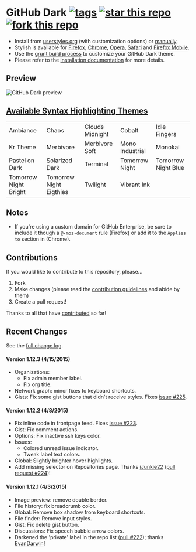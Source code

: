 # GitHub Dark [![tags](https://img.shields.io/github/tag/StylishThemes/GitHub-Dark.svg?style=flat)](https://github.com/StylishThemes/GitHub-Dark/tags) [![star this repo](http://github-svg-buttons.herokuapp.com/star.svg?user=StylishThemes&repo=GitHub-Dark&style=flat&background=1081C1)](http://github.com/StylishThemes/GitHub-Dark) [![fork this repo](http://github-svg-buttons.herokuapp.com/fork.svg?user=StylishThemes&repo=GitHub-Dark&style=flat&background=1081C1)](http://github.com/StylishThemes/GitHub-Dark/fork)

- Install from [userstyles.org](http://userstyles.org/styles/37035) (with customization options) or [manually](https://raw.githubusercontent.com/StylishThemes/GitHub-Dark/master/github-dark.css).
- Stylish is available for [Firefox](https://addons.mozilla.org/en-US/firefox/addon/2108/), [Chrome](https://chrome.google.com/extensions/detail/fjnbnpbmkenffdnngjfgmeleoegfcffe), [Opera](https://addons.opera.com/en/extensions/details/stylish/), [Safari](http://sobolev.us/stylish/) and [Firefox Mobile](https://addons.mozilla.org/en-US/firefox/addon/2108/).
- Use the [grunt build process](https://github.com/StylishThemes/GitHub-Dark/wiki/Build) to customize your GitHub Dark theme.
- Please refer to the [installation documentation](https://github.com/StylishThemes/GitHub-Dark/wiki/Install) for more details.

## Preview
![GitHub Dark preview](http://i.imgur.com/9ChgiR6.png)

## [Available Syntax Highlighting Themes](http://stylishthemes.github.io/GitHub-Dark/)

|   |   |   |   |   |
| --- | --- | --- | --- | --- |
| Ambiance | Chaos | Clouds Midnight | Cobalt | Idle Fingers |
| Kr Theme | Merbivore | Merbivore Soft | Mono Industrial | Monokai |
| Pastel on Dark | Solarized Dark | Terminal | Tomorrow Night | Tomorrow Night Blue |
| Tomorrow Night Bright | Tomorrow Night Eigthies | Twilight | Vibrant Ink | |

## Notes

* If you're using a custom domain for GitHub Enterprise, be sure to include it though a `@-moz-document` rule (Firefox) or add it to the `Applies to` section in (Chrome).

## Contributions

If you would like to contribute to this repository, please...

1. Fork
2. Make changes (please read the [contribution guidelines](https://github.com/StylishThemes/GitHub-Dark/blob/master/CONTRIBUTING.md) and abide by them)
3. Create a pull request!

Thanks to all that have [contributed](https://github.com/StylishThemes/GitHub-Dark/graphs/contributors) so far!

## Recent Changes

See the [full change log](https://github.com/StylishThemes/GitHub-Dark/wiki).

#### Version 1.12.3 (4/15/2015)

* Organizations:
  * Fix admin member label.
  * Fix org title.
* Network graph: minor fixes to keyboard shortcuts.
* Gists: Fix some gist buttons that didn't receive styles. Fixes [issue #225](https://github.com/StylishThemes/GitHub-Dark/issues/225).

#### Version 1.12.2 (4/8/2015)

* Fix inline code in frontpage feed. Fixes [issue #223](https://github.com/StylishThemes/GitHub-Dark/issues/223).
* Gist: Fix comment actions.
* Options: Fix inactive ssh keys color.
* Issues:
  * Colored unread issue indicator.
  * Tweak label text colors.
* Global: Slightly brighter hover highlights.
* Add missing selector on Repositories page. Thanks [iJunkie22](https://github.com/iJunkie22) ([pull request #224](https://github.com/StylishThemes/GitHub-Dark/pull/224))!

#### Version 1.12.1 (4/3/2015)

* Image preview: remove double border.
* File history: fix breadcrumb color.
* Global: Remove box shadow from keyboard shortcuts.
* File finder: Remove input styles.
* Gist: Fix delete gist button.
* Discussions: Fix speech bubble arrow colors.
* Darkened the 'private' label in the repo list ([pull #222](https://github.com/StylishThemes/GitHub-Dark/pull/222)); thanks [EvanDarwin](https://github.com/EvanDarwin)!
